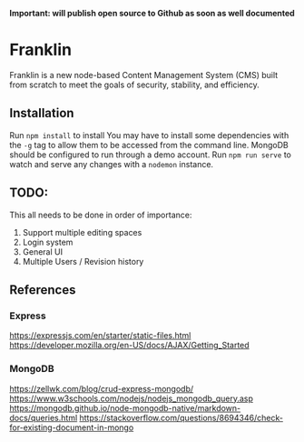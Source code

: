 __**Important:** will publish open source to Github as soon as well documented__
# Franklin
Franklin is a new node-based Content Management System (CMS) built from scratch to meet the goals of security, stability, and efficiency.


## Installation
Run `npm install` to install
You may have to install some dependencies with the `-g` tag to allow them to be accessed from the command line.
MongoDB should be configured to run through a demo account.
Run `npm run serve` to watch and serve any changes with a `nodemon` instance.

## TODO:
This all needs to be done in order of importance:
1. Support multiple editing spaces
2. Login system
3. General UI
4. Multiple Users / Revision history


## References
### Express
https://expressjs.com/en/starter/static-files.html
https://developer.mozilla.org/en-US/docs/AJAX/Getting_Started

### MongoDB
https://zellwk.com/blog/crud-express-mongodb/
https://www.w3schools.com/nodejs/nodejs_mongodb_query.asp
https://mongodb.github.io/node-mongodb-native/markdown-docs/queries.html
https://stackoverflow.com/questions/8694346/check-for-existing-document-in-mongo


